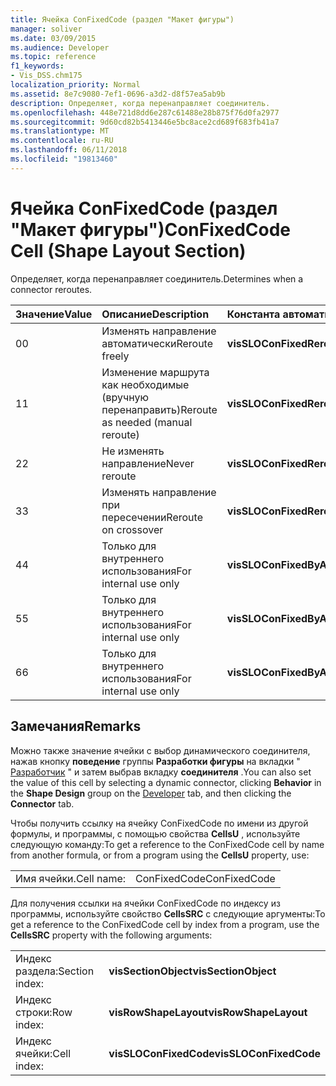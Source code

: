 ```yaml
---
title: Ячейка ConFixedCode (раздел "Макет фигуры")
manager: soliver
ms.date: 03/09/2015
ms.audience: Developer
ms.topic: reference
f1_keywords:
- Vis_DSS.chm175
localization_priority: Normal
ms.assetid: 8e7c9080-7ef1-0696-a3d2-d8f57ea5ab9b
description: Определяет, когда перенаправляет соединитель.
ms.openlocfilehash: 448e721d8dd6e287c61488e28b875f76d0fa2977
ms.sourcegitcommit: 9d60cd82b5413446e5bc8ace2cd689f683fb41a7
ms.translationtype: MT
ms.contentlocale: ru-RU
ms.lasthandoff: 06/11/2018
ms.locfileid: "19813460"
---
```

# <a name="confixedcode-cell-shape-layout-section"></a><span data-ttu-id="09e3e-103">Ячейка ConFixedCode (раздел "Макет фигуры")</span><span class="sxs-lookup"><span data-stu-id="09e3e-103">ConFixedCode Cell (Shape Layout Section)</span></span>

<span data-ttu-id="09e3e-104">Определяет, когда перенаправляет соединитель.</span><span class="sxs-lookup"><span data-stu-id="09e3e-104">Determines when a connector reroutes.</span></span>
  
|<span data-ttu-id="09e3e-105">**Значение**</span><span class="sxs-lookup"><span data-stu-id="09e3e-105">**Value**</span></span>|<span data-ttu-id="09e3e-106">**Описание**</span><span class="sxs-lookup"><span data-stu-id="09e3e-106">**Description**</span></span>|<span data-ttu-id="09e3e-107">**Константа автоматизации**</span><span class="sxs-lookup"><span data-stu-id="09e3e-107">**Automation constant**</span></span>|
|:-----|:-----|:-----|
|<span data-ttu-id="09e3e-108">0</span><span class="sxs-lookup"><span data-stu-id="09e3e-108">0</span></span>  <br/> |<span data-ttu-id="09e3e-109">Изменять направление автоматически</span><span class="sxs-lookup"><span data-stu-id="09e3e-109">Reroute freely</span></span>  <br/> |<span data-ttu-id="09e3e-110">**visSLOConFixedRerouteFreely**</span><span class="sxs-lookup"><span data-stu-id="09e3e-110">**visSLOConFixedRerouteFreely**</span></span> <br/> |
|<span data-ttu-id="09e3e-111">1</span><span class="sxs-lookup"><span data-stu-id="09e3e-111">1</span></span>  <br/> |<span data-ttu-id="09e3e-112">Изменение маршрута как необходимые (вручную перенаправить)</span><span class="sxs-lookup"><span data-stu-id="09e3e-112">Reroute as needed (manual reroute)</span></span>  <br/> |<span data-ttu-id="09e3e-113">**visSLOConFixedRerouteAsNeeded**</span><span class="sxs-lookup"><span data-stu-id="09e3e-113">**visSLOConFixedRerouteAsNeeded**</span></span> <br/> |
|<span data-ttu-id="09e3e-114">2</span><span class="sxs-lookup"><span data-stu-id="09e3e-114">2</span></span>  <br/> |<span data-ttu-id="09e3e-115">Не изменять направление</span><span class="sxs-lookup"><span data-stu-id="09e3e-115">Never reroute</span></span>  <br/> |<span data-ttu-id="09e3e-116">**visSLOConFixedRerouteNever**</span><span class="sxs-lookup"><span data-stu-id="09e3e-116">**visSLOConFixedRerouteNever**</span></span> <br/> |
|<span data-ttu-id="09e3e-117">3</span><span class="sxs-lookup"><span data-stu-id="09e3e-117">3</span></span>  <br/> |<span data-ttu-id="09e3e-118">Изменять направление при пересечении</span><span class="sxs-lookup"><span data-stu-id="09e3e-118">Reroute on crossover</span></span>  <br/> |<span data-ttu-id="09e3e-119">**visSLOConFixedRerouteOnCrossover**</span><span class="sxs-lookup"><span data-stu-id="09e3e-119">**visSLOConFixedRerouteOnCrossover**</span></span> <br/> |
|<span data-ttu-id="09e3e-120">4</span><span class="sxs-lookup"><span data-stu-id="09e3e-120">4</span></span>  <br/> |<span data-ttu-id="09e3e-121">Только для внутреннего использования</span><span class="sxs-lookup"><span data-stu-id="09e3e-121">For internal use only</span></span>  <br/> |<span data-ttu-id="09e3e-122">**visSLOConFixedByAlgFrom**</span><span class="sxs-lookup"><span data-stu-id="09e3e-122">**visSLOConFixedByAlgFrom**</span></span> <br/> |
|<span data-ttu-id="09e3e-123">5</span><span class="sxs-lookup"><span data-stu-id="09e3e-123">5</span></span>  <br/> |<span data-ttu-id="09e3e-124">Только для внутреннего использования</span><span class="sxs-lookup"><span data-stu-id="09e3e-124">For internal use only</span></span>  <br/> |<span data-ttu-id="09e3e-125">**visSLOConFixedByAlgTo**</span><span class="sxs-lookup"><span data-stu-id="09e3e-125">**visSLOConFixedByAlgTo**</span></span> <br/> |
|<span data-ttu-id="09e3e-126">6</span><span class="sxs-lookup"><span data-stu-id="09e3e-126">6</span></span>  <br/> |<span data-ttu-id="09e3e-127">Только для внутреннего использования</span><span class="sxs-lookup"><span data-stu-id="09e3e-127">For internal use only</span></span>  <br/> |<span data-ttu-id="09e3e-128">**visSLOConFixedByAlgFromTo**</span><span class="sxs-lookup"><span data-stu-id="09e3e-128">**visSLOConFixedByAlgFromTo**</span></span> <br/> |
   
## <a name="remarks"></a><span data-ttu-id="09e3e-129">Замечания</span><span class="sxs-lookup"><span data-stu-id="09e3e-129">Remarks</span></span>

<span data-ttu-id="09e3e-130">Можно также значение ячейки с выбор динамического соединителя, нажав кнопку **поведение** группы **Разработки фигуры** на вкладки " [Разработчик](run-in-developer-mode-display-the-developer-tab.md) " и затем выбрав вкладку **соединителя** .</span><span class="sxs-lookup"><span data-stu-id="09e3e-130">You can also set the value of this cell by selecting a dynamic connector, clicking **Behavior** in the **Shape Design** group on the [Developer](run-in-developer-mode-display-the-developer-tab.md) tab, and then clicking the **Connector** tab.</span></span> 
  
<span data-ttu-id="09e3e-131">Чтобы получить ссылку на ячейку ConFixedCode по имени из другой формулы, и программы, с помощью свойства **CellsU** , используйте следующую команду:</span><span class="sxs-lookup"><span data-stu-id="09e3e-131">To get a reference to the ConFixedCode cell by name from another formula, or from a program using the **CellsU** property, use:</span></span> 
  
|||
|:-----|:-----|
|<span data-ttu-id="09e3e-132">Имя ячейки.</span><span class="sxs-lookup"><span data-stu-id="09e3e-132">Cell name:</span></span>  <br/> |<span data-ttu-id="09e3e-133">ConFixedCode</span><span class="sxs-lookup"><span data-stu-id="09e3e-133">ConFixedCode</span></span>  <br/> |
   
<span data-ttu-id="09e3e-134">Для получения ссылки на ячейки ConFixedCode по индексу из программы, используйте свойство **CellsSRC** с следующие аргументы:</span><span class="sxs-lookup"><span data-stu-id="09e3e-134">To get a reference to the ConFixedCode cell by index from a program, use the **CellsSRC** property with the following arguments:</span></span> 
  
|||
|:-----|:-----|
|<span data-ttu-id="09e3e-135">Индекс раздела:</span><span class="sxs-lookup"><span data-stu-id="09e3e-135">Section index:</span></span>  <br/> |<span data-ttu-id="09e3e-136">**visSectionObject**</span><span class="sxs-lookup"><span data-stu-id="09e3e-136">**visSectionObject**</span></span> <br/> |
|<span data-ttu-id="09e3e-137">Индекс строки:</span><span class="sxs-lookup"><span data-stu-id="09e3e-137">Row index:</span></span>  <br/> |<span data-ttu-id="09e3e-138">**visRowShapeLayout**</span><span class="sxs-lookup"><span data-stu-id="09e3e-138">**visRowShapeLayout**</span></span> <br/> |
|<span data-ttu-id="09e3e-139">Индекс ячейки:</span><span class="sxs-lookup"><span data-stu-id="09e3e-139">Cell index:</span></span>  <br/> |<span data-ttu-id="09e3e-140">**visSLOConFixedCode**</span><span class="sxs-lookup"><span data-stu-id="09e3e-140">**visSLOConFixedCode**</span></span> <br/> |
   

